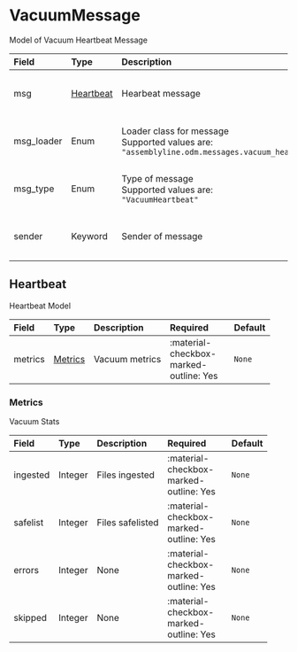 [comment]: # (AUTOGENERATED MARKDOWN CONTENT. UPDATES TO ODM DOCUMENTATION SHOULD BE DONE THROUGH ASSEMBLYLINE-BASE REPO!)
# VacuumMessage
Model of Vacuum Heartbeat Message

| Field | Type | Description | Required | Default |
| :--- | :--- | :--- | :--- | :--- |
| msg | [Heartbeat](/assemblyline4_docs/odm/messages/vacuum_heartbeat/#heartbeat) | Hearbeat message | <div style="width:100px">:material-checkbox-marked-outline: Yes</div> | `None` |
| msg_loader | Enum | Loader class for message<br>Supported values are:<br>`"assemblyline.odm.messages.vacuum_heartbeat.VacuumMessage"` | <div style="width:100px">:material-checkbox-marked-outline: Yes</div> | `assemblyline.odm.messages.vacuum_heartbeat.VacuumMessage` |
| msg_type | Enum | Type of message<br>Supported values are:<br>`"VacuumHeartbeat"` | <div style="width:100px">:material-checkbox-marked-outline: Yes</div> | `VacuumHeartbeat` |
| sender | Keyword | Sender of message | <div style="width:100px">:material-checkbox-marked-outline: Yes</div> | `None` |


[comment]: # (AUTOGENERATED MARKDOWN CONTENT. UPDATES TO ODM DOCUMENTATION SHOULD BE DONE THROUGH ASSEMBLYLINE-BASE REPO!)
## Heartbeat
Heartbeat Model

| Field | Type | Description | Required | Default |
| :--- | :--- | :--- | :--- | :--- |
| metrics | [Metrics](/assemblyline4_docs/odm/messages/vacuum_heartbeat/#metrics) | Vacuum metrics | <div style="width:100px">:material-checkbox-marked-outline: Yes</div> | `None` |


[comment]: # (AUTOGENERATED MARKDOWN CONTENT. UPDATES TO ODM DOCUMENTATION SHOULD BE DONE THROUGH ASSEMBLYLINE-BASE REPO!)
### Metrics
Vacuum Stats

| Field | Type | Description | Required | Default |
| :--- | :--- | :--- | :--- | :--- |
| ingested | Integer | Files ingested | <div style="width:100px">:material-checkbox-marked-outline: Yes</div> | `None` |
| safelist | Integer | Files safelisted | <div style="width:100px">:material-checkbox-marked-outline: Yes</div> | `None` |
| errors | Integer | None | <div style="width:100px">:material-checkbox-marked-outline: Yes</div> | `None` |
| skipped | Integer | None | <div style="width:100px">:material-checkbox-marked-outline: Yes</div> | `None` |


